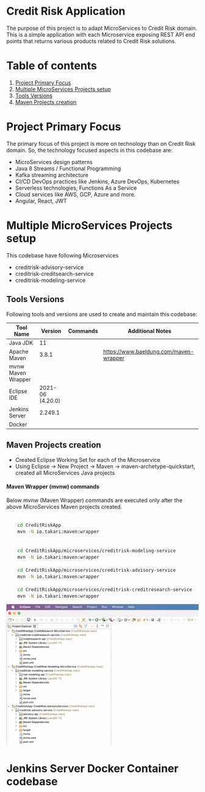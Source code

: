 # Credit Risk Application
The purpose of this project is to adapt MicroServices to Credit Risk domain. This is a simple application with each Microservice exposing REST API end points that returns various products related to Credit Risk solutions.

# Table of contents
1. [Project Primary Focus](#project-primary-focus)
2. [Multiple MicroServices Projects setup](#multiple-microservices-projects-setup)
3. [Tools Versions](#tools-versions)
4. [Maven Projects creation](#maven-projects-creation)


# Project Primary Focus <a name="project-primary-focus"></a>
The primary focus of this project is more on technology than on Credit Risk domain. So, the technology focused aspects in this codebase are:
- MicroServices design patterns
- Java 8 Streams / Functional Programming
- Kafka streaming architecture
- CI/CD DevOps practices like Jenkins, Azure DevOps, Kubernetes
- Serverless technologies, Functions As a Service
- Cloud services like AWS, GCP, Azure and more.
- Angular, React, JWT

# Multiple MicroServices Projects setup <a name="multiple-microservices-projects-setup"></a>
This codebase have following Microservices
- creditrisk-advisory-service
- creditrisk-creditsearch-service
- creditrisk-modeling-service

## Tools Versions <a name="tools-versions"></a>
Following tools and versions are used to create and maintain this codebase:

| Tool Name        	| Version           | Commands           	| Additional Notes   							|
| ---------------- 	|-------------------| ----------------------|-----------------------------------------------|
| Java JDK     	   	| 11                | 						|  					 							|
| Apache Maven     	| 3.8.1             | 						|  https://www.baeldung.com/maven-wrapper		|
| mvnw Maven Wrapper|               	|  						|												|
| Eclipse IDE      	| 2021-06 (4.20.0)  | 						|  					 							|
| Jenkins Server   	| 2.249.1  		   	| 						|  					 							|
| Docker   		   	| 	     		   	| 						|  					 							|

## Maven Projects creation <a name="maven-projects-creation"></a>
- Created Eclipse Working Set for each of the Microservice
- Using Eclipse -> New Project -> Maven -> maven-archetype-quickstart, created all MicroServices Java projects

#### Maven Wrapper (mvnw) commands
Below mvnw (Maven Wrapper) commands are executed only after the above MicroServices Maven projects created.


```sh

	cd CreditRiskApp
	mvn -N io.takari:maven:wrapper


	cd CreditRiskApp/microservices/creditrisk-modeling-service
	mvn -N io.takari:maven:wrapper	

	cd CreditRiskApp/microservices/creditrisk-advisory-service
	mvn -N io.takari:maven:wrapper	

	cd CreditRiskApp/microservices/creditrisk-creditresearch-service
	mvn -N io.takari:maven:wrapper	

```

![This codebase Maven workingsets](./docs/assets/images/eclipse_working_sets_maven_projects.png)


# Jenkins Server Docker Container codebase